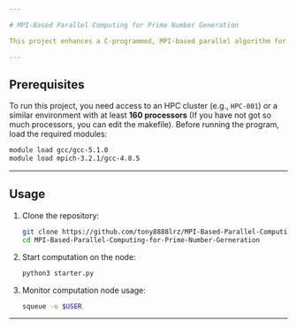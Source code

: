 ```yaml
---

# MPI-Based Parallel Computing for Prime Number Generation

This project enhances a C-programmed, MPI-based parallel algorithm for prime number generation. By implementing block decomposition techniques, it improves data retrieval and cache hit rates, minimizes communication overhead, and leverages synchronous computation on multi-core systems. Benchmark tests conducted on a high-performance computing (HPC) cluster demonstrated significant performance improvements, reducing execution time from **17.73 seconds to 0.11 seconds**.

---
```


## Prerequisites
To run this project, you need access to an HPC cluster (e.g., `HPC-001`) or a similar environment with at least **160 processors** (If you have not got so much processors, you can edit the makefile). Before running the program, load the required modules:

```bash
module load gcc/gcc-5.1.0
module load mpich-3.2.1/gcc-4.8.5
```

---

## Usage
1. Clone the repository:
   ```bash
   git clone https://github.com/tony8888lrz/MPI-Based-Parallel-Computing-for-Prime-Number-Gerneration
   cd MPI-Based-Parallel-Computing-for-Prime-Number-Gerneration
   ```
2. Start computation on the node:
   ```bash
   python3 starter.py
   ```
3. Monitor computation node usage:
   ```bash
   squeue -u $USER
   ```

---
